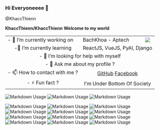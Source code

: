 ### Hi Everyoneeee 👋
@KhaccThienn

**KhaccThienn/KhaccThienn**
**Welcome to my world**
 
<table>
    <tr>
       <td>- 🔭 I’m currently working on </td> 
       <td>BachKhoa - Aptech</td>
       <td><img src="https://product.bachkhoa-aptech.edu.vn:33/Resources/Images/logo-bkap-edu.png"></td>
    </tr>
    <tr style="text-align: center">
       <td>-🌱 I’m currently learning</td> 
       <td colspan="2"> ReactJS, VueJS, PyAI, Django</td>
    </tr>
    <tr style="text-align: center">
       <td colspan="3">- 🤔 I’m looking for help with myself</td> 
    </tr>
    <tr style="text-align: center">
       <td colspan="3">- 💬 Ask me about my profile ?</td> 
    </tr>
    <tr style="text-align: center">
       <td>- 📫 How to contact with me ?</td> 
       <td colspan="2"> <a href="https://github.com/KhaccThienn">GitHub</a> <a href="https://facebook.com/le.khac.thien.311003">Facebook</a></td>
    </tr>
    <tr style="text-align: center">
       <td>- ⚡ Fun fact ?</td> 
       <td colspan="2"> I'm Under Bottom Of Society</td>
    </tr>
</table>

![Markdown Usage](http://github-profile-summary-cards.vercel.app/api/cards/profile-details?username=KhaccThienn&theme=2077)
![Markdown Usage](http://github-profile-summary-cards.vercel.app/api/cards/repos-per-language?username=KhaccThienn&theme=2077)
![Markdown Usage](http://github-profile-summary-cards.vercel.app/api/cards/stats?username=KhaccThienn&theme=2077)

![Markdown Usage](https://img.shields.io/static/v1?label=KhaccThienn&message=✔108,000&color=brightgreen)
![Markdown Usage](https://img.shields.io/static/v1?label=KhaccThienn&message=✔108,000&color=green)
![Markdown Usage](https://img.shields.io/static/v1?label=KhaccThienn&message=✔108,000&color=yellow)
![Markdown Usage](https://img.shields.io/static/v1?label=KhaccThienn&message=✔108,000&color=red)
![Markdown Usage](https://img.shields.io/static/v1?label=KhaccThienn&message=✔108,000&color=blue)
![Markdown Usage](https://img.shields.io/static/v1?label=KhaccThienn&message=✔108,000&color=success)
![Markdown Usage](https://img.shields.io/static/v1?label=KhaccThienn&message=✔108,000&color=important)
![Markdown Usage](https://img.shields.io/static/v1?label=KhaccThienn&message=✔108,000&color=critical)
![Markdown Usage](https://img.shields.io/static/v1?label=KhaccThienn&message=✔108,000&color=blueviolet)
![Markdown Usage](https://img.shields.io/static/v1?label=KhaccThienn&message=✔108,000&color=blueviolet)
![Markdown Usage](https://img.shields.io/static/v1?label=KhaccThienn&message=✔108,000&color=blueviolet)
![Markdown Usage](https://img.shields.io/endpoint?color=red&label=I%27m%20Khacc%20Thienn&logo=github&logoColor=red&style=for-the-badge&url=https%3A%2F%2Fsoundcloud.com%2Fmuzan-kibutsuji-459261133)

